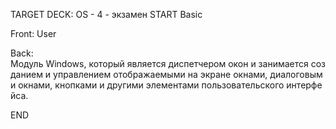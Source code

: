 TARGET DECK: OS - 4 - экзамен
START
Basic

Front: User

Back: Модуль Windows, который является диспетчером окон и занимается созданием и управлением отображаемыми на экране окнами, диалоговыми окнами, кнопками и другими элементами пользовательского интерфейса.
<!--ID: 1663705565730-->
END